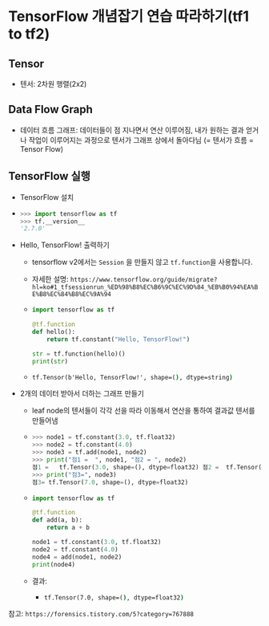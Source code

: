 # TensorFlow 개념잡기 연습 따라하기(tf1 to tf2)

## Tensor

- 텐서: 2차원 행렬(2x2)

## Data Flow Graph

- 데이터 흐름 그래프: 데이터들이 점 지나면서 연산 이루어짐, 내가 원하는 결과 얻거나 작업이 이루어지는 과정으로 텐서가 그래프 상에서 돌아다님 (= 텐서가 흐름 =  Tensor Flow)

## TensorFlow 실행

- TensorFlow 설치

- ```python
  >>> import tensorflow as tf
  >>> tf.__version__
  '2.7.0'
  ```

- Hello, TensorFlow! 출력하기

  - tensorflow v2에서는 `Session` 을 만들지 않고 `tf.function`을 사용합니다.

  - 자세한 설명: `https://www.tensorflow.org/guide/migrate?hl=ko#1_tfsessionrun_%ED%98%B8%EC%B6%9C%EC%9D%84_%EB%B0%94%EA%BE%B8%EC%84%B8%EC%9A%94`

  - ```python
    import tensorflow as tf
    
    @tf.function
    def hello():
        return tf.constant("Hello, TensorFlow!")
    
    str = tf.function(hello)()
    print(str)
    ```

  - ```cmd
    tf.Tensor(b'Hello, TensorFlow!', shape=(), dtype=string)
    ```

- 2개의 데이터 받아서 더하는 그래프 만들기

  - leaf node의 텐서들이 각각 선을 따라 이동해서 연산을 통하여 결과값 텐서를 만들어냄

  - ```python
    >>> node1 = tf.constant(3.0, tf.float32)
    >>> node2 = tf.constant(4.0)
    >>> node3 = tf.add(node1, node2)
    >>> print("점1 =  ", node1, "점2 = ", node2)
    점1 =   tf.Tensor(3.0, shape=(), dtype=float32) 점2 =  tf.Tensor(4.0, shape=(), dtype=float32)
    >>> print("점3=", node3)
    점3= tf.Tensor(7.0, shape=(), dtype=float32)
    ```

  - ```python
    import tensorflow as tf
    
    @tf.function
    def add(a, b):
        return a + b
    
    node1 = tf.constant(3.0, tf.float32)
    node2 = tf.constant(4.0)
    node4 = add(node1, node2)
    print(node4)
    ```

  - 결과:

    - ```cmd
      tf.Tensor(7.0, shape=(), dtype=float32)
      ```

참고: `https://forensics.tistory.com/5?category=767888`

